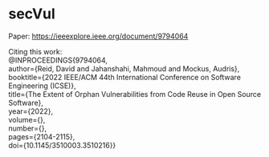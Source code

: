 # secVul

Paper: https://ieeexplore.ieee.org/document/9794064  

Citing this work:  
@INPROCEEDINGS{9794064,  
  author={Reid, David and Jahanshahi, Mahmoud and Mockus, Audris},  
  booktitle={2022 IEEE/ACM 44th International Conference on Software Engineering (ICSE)},   
  title={The Extent of Orphan Vulnerabilities from Code Reuse in Open Source Software},   
  year={2022},  
  volume={},  
  number={},  
  pages={2104-2115},  
  doi={10.1145/3510003.3510216}}  
  
